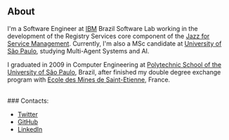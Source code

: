 ## About

I'm a Software Engineer at [IBM](http://www.ibm.com/) Brazil Software Lab working in the development of the Registry Services core component of the [Jazz for Service Management](https://www.ibm.com/developerworks/servicemanagement/jazzsm/). Currently, I'm also a MSc candidate at [University of São Paulo](http://www.usp.br/), studying Multi-Agent Systems and AI.

I graduated in 2009 in Computer Engineering at [Polytechnic School of the University of São Paulo](http://www.poli.usp.br/), Brazil, after finished my double degree exchange program with [Ecole des Mines de Saint-Etienne](http://www.emse.fr/), France.

<br/>
### Contacts:

* [Twitter](https://twitter.com/marianafranco)
* [GitHub](https://github.com/marianafranco)
* [LinkedIn](http://www.linkedin.com/pub/mariana-ramos-franco/17/5a4/271)
